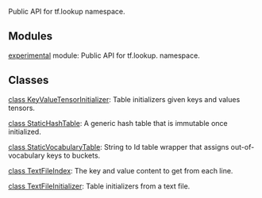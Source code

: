 
Public API for tf.lookup namespace.
## Modules
[experimental](https://www.tensorflow.org/api_docs/python/tf/compat/v1/lookup/experimental) module: Public API for tf.lookup. namespace.

## Classes
[class KeyValueTensorInitializer](https://www.tensorflow.org/api_docs/python/tf/lookup/KeyValueTensorInitializer): Table initializers given keys and values tensors.

[class StaticHashTable](https://www.tensorflow.org/api_docs/python/tf/compat/v1/lookup/StaticHashTable): A generic hash table that is immutable once initialized.

[class StaticVocabularyTable](https://www.tensorflow.org/api_docs/python/tf/compat/v1/lookup/StaticVocabularyTable): String to Id table wrapper that assigns out-of-vocabulary keys to buckets.

[class TextFileIndex](https://www.tensorflow.org/api_docs/python/tf/lookup/TextFileIndex): The key and value content to get from each line.

[class TextFileInitializer](https://www.tensorflow.org/api_docs/python/tf/lookup/TextFileInitializer): Table initializers from a text file.

